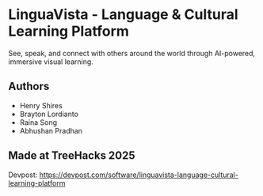 # LinguaVista - Language & Cultural Learning Platform

See, speak, and connect with others around the world through AI-powered, immersive visual learning.

## Authors

- Henry Shires
- Brayton Lordianto
- Raina Song
- Abhushan Pradhan

## Made at TreeHacks 2025

Devpost: https://devpost.com/software/linguavista-language-cultural-learning-platform
